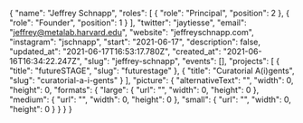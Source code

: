 {
 "name": "Jeffrey Schnapp",
 "roles": [
  {
   "role": "Principal",
   "position": 2
  },
  {
   "role": "Founder",
   "position": 1
  }
 ],
 "twitter": "jaytiesse",
 "email": "jeffrey@metalab.harvard.edu",
 "website": "jeffreyschnapp.com",
 "instagram": "jschnapp",
 "start": "2021-06-17",
 "description": false,
 "updated_at": "2021-06-17T16:53:17.780Z",
 "created_at": "2021-06-16T16:34:22.247Z",
 "slug": "jeffrey-schnapp",
 "events": [],
 "projects": [
  {
   "title": "futureSTAGE",
   "slug": "futurestage"
  },
  {
   "title": "Curatorial A(i)gents",
   "slug": "curatorial-a-i-gents"
  }
 ],
 "picture": {
  "alternativeText": "",
  "width": 0,
  "height": 0,
  "formats": {
   "large": {
    "url": "",
    "width": 0,
    "height": 0
   },
   "medium": {
    "url": "",
    "width": 0,
    "height": 0
   },
   "small": {
    "url": "",
    "width": 0,
    "height": 0
   }
  }
 }
}